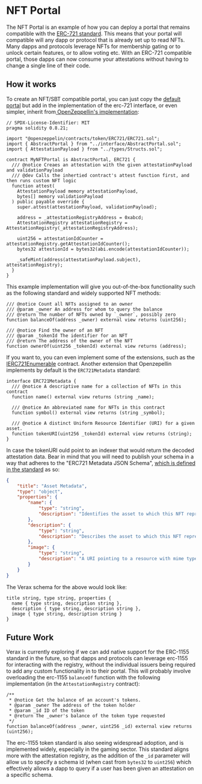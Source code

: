 # NFT Portal

The NFT Portal is an example of how you can deploy a portal that remains compatible with the [ERC-721 standard](https://eips.ethereum.org/EIPS/eip-721).  This means that your portal will compatible will any dapp or protocol that is already set up to read NFTs.  Many dapps and protocols leverage NFTs for membership gating or to unlock certain features, or to allow voting etc.  With an ERC-721 compatible portal, those dapps can now consume your attestations without having to change a single line of their code.

## How it works

To create an NFT/SBT compatible portal, you can just copy the [default portal](https://github.com/Consensys/linea-attestation-registry/blob/dev/src/portal/DefaultPortal.sol) but add in the implementation of the erc-721 interface, or even simpler, inherit from[ OpenZeppellin's implementation](https://github.com/OpenZeppelin/openzeppelin-contracts/blob/v4.9.3/contracts/token/ERC721/ERC721.sol):

```solidity
// SPDX-License-Identifier: MIT
pragma solidity 0.8.21;

import "@openzeppelin/contracts/token/ERC721/ERC721.sol";
import { AbstractPortal } from "../interface/AbstractPortal.sol";
import { AttestationPayload } from "../types/Structs.sol";

contract MyNFTPortal is AbstractPortal, ERC721 {
  /// @notice Creaes an attestation with the given attestationPayload and validationPayload
  /// @dev Calls the inhertied contract's attest function first, and then runs custom NFT logic
  function attest(
    AttestationPayload memory attestationPayload,
    bytes[] memory validationPayload
  ) public payable override {
    super.attest(attestationPayload, validationPayload);
      
    address = _attestationRegistryAddress = 0xabcd;
    AttestationRegistry attestationRegistry = AttestationRegistry(_attestationRegistryAddress);
    
    uint256 = attestationIdCounter = attestationRegistry.getAttestationIdCounter();
    bytes32 attestionId = bytes32(abi.encode(attestationIdCounter));
    
    _safeMint(address(attestationPayload.subject), attestationRegistry);
  }
}
```

This example implementation will give you out-of-the-box functionality such as the following standard and widely supported NFT methods:

```solidity
/// @notice Count all NFTs assigned to an owner
/// @param _owner An address for whom to query the balance
/// @return The number of NFTs owned by `_owner`, possibly zero
function balanceOf(address _owner) external view returns (uint256);

/// @notice Find the owner of an NFT
/// @param _tokenId The identifier for an NFT
/// @return The address of the owner of the NFT
function ownerOf(uint256 _tokenId) external view returns (address);
```

If you want to, you can even implement some of the extensions, such as the [IERC721Enumerable](https://github.com/OpenZeppelin/openzeppelin-contracts/blob/v4.9.3/contracts/token/ERC721/extensions/IERC721Enumerable.sol) contract.  Another extension that Openzepellin implements by default is the `ERC721Metadata` standard:

```solidity
interface ERC721Metadata {
  /// @notice A descriptive name for a collection of NFTs in this contract
  function name() external view returns (string _name);

  /// @notice An abbreviated name for NFTs in this contract
  function symbol() external view returns (string _symbol);

  /// @notice A distinct Uniform Resource Identifier (URI) for a given asset.
  function tokenURI(uint256 _tokenId) external view returns (string);
}
```

In case the tokenURI ould point to an indexer that would return the decoded attestation data.  Bear in mind that you will need to publish your schema in a way that adheres to the "ERC721 Metadata JSON Schema", [which is defined in the standard](https://eips.ethereum.org/EIPS/eip-721) as so:

```json
{
    "title": "Asset Metadata",
    "type": "object",
    "properties": {
        "name": {
            "type": "string",
            "description": "Identifies the asset to which this NFT represents"
        },
        "description": {
            "type": "string",
            "description": "Describes the asset to which this NFT represents"
        },
        "image": {
            "type": "string",
            "description": "A URI pointing to a resource with mime type image/* representing the asset to which this NFT represents. Consider making any images at a width between 320 and 1080 pixels and aspect ratio between 1.91:1 and 4:5 inclusive."
        }
    }
}
```

The Verax schema for the above would look like:

```
title string, type string, properties {
  name { type string, description string },
  description { type string, description string },
  image { type string, description string }
}
```

## Future Work

Verax is currently exploring if we can add native support for the ERC-1155 standard in the future, so that dapps and protocols can leverage erc-1155 for interacting with the registry, without the individual issuers being required to add any custom functionality in to their portal.  This will probably involve overloading the erc-1155 `balanceOf` function with the following implementation (in the `AttestationRegistry` contract):

```solidity
/**
 * @notice Get the balance of an account's tokens.
 * @param _owner The address of the token holder
 * @param _id ID of the token
 * @return The _owner's balance of the token type requested
 */
function balanceOf(address _owner, uint256 _id) external view returns (uint256);
```

The erc-1155 token standard is also seeing widespread adoption, and is implemented widely, especially in the gaming sector. This standard aligns more with the attestation registry, as the addition of the `_id` parameter will allow us to specify a schema id (when cast from `bytes32` to `uint256`) which effectively allows a dapp to query if a user has been given an attestation on a specific schema.
